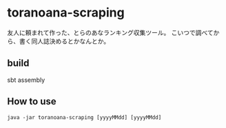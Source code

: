 toranoana-scraping
==================

友人に頼まれて作った、とらのあなランキング収集ツール。
こいつで調べてから、書く同人誌決めるとかなんとか。

## build
sbt assembly

## How to use
`java -jar toranoana-scraping [yyyyMMdd] [yyyyMMdd]`
